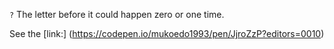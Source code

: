 `?`
The letter before it could happen zero or one time.<br>

See the [link:]
(https://codepen.io/mukoedo1993/pen/JjroZzP?editors=0010)